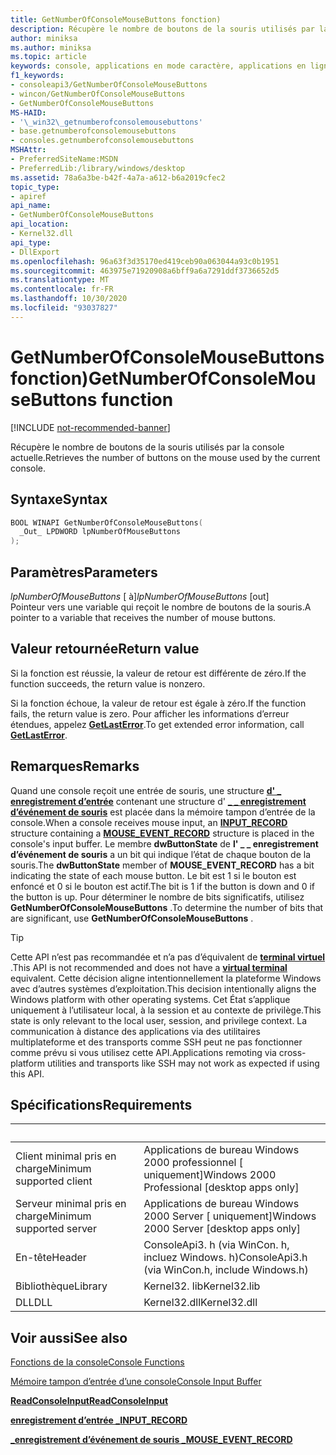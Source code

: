 ```yaml
---
title: GetNumberOfConsoleMouseButtons fonction)
description: Récupère le nombre de boutons de la souris utilisés par la console actuelle.
author: miniksa
ms.author: miniksa
ms.topic: article
keywords: console, applications en mode caractère, applications en ligne de commande, applications de terminal, API console
f1_keywords:
- consoleapi3/GetNumberOfConsoleMouseButtons
- wincon/GetNumberOfConsoleMouseButtons
- GetNumberOfConsoleMouseButtons
MS-HAID:
- '\_win32\_getnumberofconsolemousebuttons'
- base.getnumberofconsolemousebuttons
- consoles.getnumberofconsolemousebuttons
MSHAttr:
- PreferredSiteName:MSDN
- PreferredLib:/library/windows/desktop
ms.assetid: 78a6a3be-b42f-4a7a-a612-b6a2019cfec2
topic_type:
- apiref
api_name:
- GetNumberOfConsoleMouseButtons
api_location:
- Kernel32.dll
api_type:
- DllExport
ms.openlocfilehash: 96a63f3d35170ed419ceb90a063044a93c0b1951
ms.sourcegitcommit: 463975e71920908a6bff9a6a7291ddf3736652d5
ms.translationtype: MT
ms.contentlocale: fr-FR
ms.lasthandoff: 10/30/2020
ms.locfileid: "93037827"
---
```

# <a name="getnumberofconsolemousebuttons-function"></a><span data-ttu-id="72b49-104">GetNumberOfConsoleMouseButtons fonction)</span><span class="sxs-lookup"><span data-stu-id="72b49-104">GetNumberOfConsoleMouseButtons function</span></span>

[!INCLUDE [not-recommended-banner](./includes/not-recommended-banner.md)]

<span data-ttu-id="72b49-105">Récupère le nombre de boutons de la souris utilisés par la console actuelle.</span><span class="sxs-lookup"><span data-stu-id="72b49-105">Retrieves the number of buttons on the mouse used by the current console.</span></span>

## <a name="syntax"></a><span data-ttu-id="72b49-106">Syntaxe</span><span class="sxs-lookup"><span data-stu-id="72b49-106">Syntax</span></span>

```C
BOOL WINAPI GetNumberOfConsoleMouseButtons(
  _Out_ LPDWORD lpNumberOfMouseButtons
);
```

## <a name="parameters"></a><span data-ttu-id="72b49-107">Paramètres</span><span class="sxs-lookup"><span data-stu-id="72b49-107">Parameters</span></span>

<span data-ttu-id="72b49-108">*lpNumberOfMouseButtons* \[ à\]</span><span class="sxs-lookup"><span data-stu-id="72b49-108">*lpNumberOfMouseButtons* \[out\]</span></span>  
<span data-ttu-id="72b49-109">Pointeur vers une variable qui reçoit le nombre de boutons de la souris.</span><span class="sxs-lookup"><span data-stu-id="72b49-109">A pointer to a variable that receives the number of mouse buttons.</span></span>

## <a name="return-value"></a><span data-ttu-id="72b49-110">Valeur retournée</span><span class="sxs-lookup"><span data-stu-id="72b49-110">Return value</span></span>

<span data-ttu-id="72b49-111">Si la fonction est réussie, la valeur de retour est différente de zéro.</span><span class="sxs-lookup"><span data-stu-id="72b49-111">If the function succeeds, the return value is nonzero.</span></span>

<span data-ttu-id="72b49-112">Si la fonction échoue, la valeur de retour est égale à zéro.</span><span class="sxs-lookup"><span data-stu-id="72b49-112">If the function fails, the return value is zero.</span></span> <span data-ttu-id="72b49-113">Pour afficher les informations d’erreur étendues, appelez [**GetLastError**](https://msdn.microsoft.com/library/windows/desktop/ms679360).</span><span class="sxs-lookup"><span data-stu-id="72b49-113">To get extended error information, call [**GetLastError**](https://msdn.microsoft.com/library/windows/desktop/ms679360).</span></span>

## <a name="remarks"></a><span data-ttu-id="72b49-114">Remarques</span><span class="sxs-lookup"><span data-stu-id="72b49-114">Remarks</span></span>

<span data-ttu-id="72b49-115">Quand une console reçoit une entrée de souris, une structure [**d' \_ enregistrement d’entrée**](input-record-str.md) contenant une structure d' [**\_ \_ enregistrement d’événement de souris**](mouse-event-record-str.md) est placée dans la mémoire tampon d’entrée de la console.</span><span class="sxs-lookup"><span data-stu-id="72b49-115">When a console receives mouse input, an [**INPUT\_RECORD**](input-record-str.md) structure containing a [**MOUSE\_EVENT\_RECORD**](mouse-event-record-str.md) structure is placed in the console's input buffer.</span></span> <span data-ttu-id="72b49-116">Le membre **dwButtonState** de **l' \_ \_ enregistrement d’événement de souris** a un bit qui indique l’état de chaque bouton de la souris.</span><span class="sxs-lookup"><span data-stu-id="72b49-116">The **dwButtonState** member of **MOUSE\_EVENT\_RECORD** has a bit indicating the state of each mouse button.</span></span> <span data-ttu-id="72b49-117">Le bit est 1 si le bouton est enfoncé et 0 si le bouton est actif.</span><span class="sxs-lookup"><span data-stu-id="72b49-117">The bit is 1 if the button is down and 0 if the button is up.</span></span> <span data-ttu-id="72b49-118">Pour déterminer le nombre de bits significatifs, utilisez **GetNumberOfConsoleMouseButtons** .</span><span class="sxs-lookup"><span data-stu-id="72b49-118">To determine the number of bits that are significant, use **GetNumberOfConsoleMouseButtons** .</span></span>

> [!TIP]
> <span data-ttu-id="72b49-119">Cette API n’est pas recommandée et n’a pas d’équivalent de **[terminal virtuel](console-virtual-terminal-sequences.md)** .</span><span class="sxs-lookup"><span data-stu-id="72b49-119">This API is not recommended and does not have a **[virtual terminal](console-virtual-terminal-sequences.md)** equivalent.</span></span> <span data-ttu-id="72b49-120">Cette décision aligne intentionnellement la plateforme Windows avec d’autres systèmes d’exploitation.</span><span class="sxs-lookup"><span data-stu-id="72b49-120">This decision intentionally aligns the Windows platform with other operating systems.</span></span> <span data-ttu-id="72b49-121">Cet État s’applique uniquement à l’utilisateur local, à la session et au contexte de privilège.</span><span class="sxs-lookup"><span data-stu-id="72b49-121">This state is only relevant to the local user, session, and privilege context.</span></span> <span data-ttu-id="72b49-122">La communication à distance des applications via des utilitaires multiplateforme et des transports comme SSH peut ne pas fonctionner comme prévu si vous utilisez cette API.</span><span class="sxs-lookup"><span data-stu-id="72b49-122">Applications remoting via cross-platform utilities and transports like SSH may not work as expected if using this API.</span></span>

## <a name="requirements"></a><span data-ttu-id="72b49-123">Spécifications</span><span class="sxs-lookup"><span data-stu-id="72b49-123">Requirements</span></span>

| &nbsp; | &nbsp; |
|-|-|
| <span data-ttu-id="72b49-124">Client minimal pris en charge</span><span class="sxs-lookup"><span data-stu-id="72b49-124">Minimum supported client</span></span> | <span data-ttu-id="72b49-125">Applications de bureau Windows 2000 professionnel \[ uniquement\]</span><span class="sxs-lookup"><span data-stu-id="72b49-125">Windows 2000 Professional \[desktop apps only\]</span></span> |
| <span data-ttu-id="72b49-126">Serveur minimal pris en charge</span><span class="sxs-lookup"><span data-stu-id="72b49-126">Minimum supported server</span></span> | <span data-ttu-id="72b49-127">Applications de bureau Windows 2000 Server \[ uniquement\]</span><span class="sxs-lookup"><span data-stu-id="72b49-127">Windows 2000 Server \[desktop apps only\]</span></span> |
| <span data-ttu-id="72b49-128">En-tête</span><span class="sxs-lookup"><span data-stu-id="72b49-128">Header</span></span> | <span data-ttu-id="72b49-129">ConsoleApi3. h (via WinCon. h, incluez Windows. h)</span><span class="sxs-lookup"><span data-stu-id="72b49-129">ConsoleApi3.h (via WinCon.h, include Windows.h)</span></span> |
| <span data-ttu-id="72b49-130">Bibliothèque</span><span class="sxs-lookup"><span data-stu-id="72b49-130">Library</span></span> | <span data-ttu-id="72b49-131">Kernel32. lib</span><span class="sxs-lookup"><span data-stu-id="72b49-131">Kernel32.lib</span></span> |
| <span data-ttu-id="72b49-132">DLL</span><span class="sxs-lookup"><span data-stu-id="72b49-132">DLL</span></span> | <span data-ttu-id="72b49-133">Kernel32.dll</span><span class="sxs-lookup"><span data-stu-id="72b49-133">Kernel32.dll</span></span> |

## <a name="see-also"></a><span data-ttu-id="72b49-134">Voir aussi</span><span class="sxs-lookup"><span data-stu-id="72b49-134">See also</span></span>

[<span data-ttu-id="72b49-135">Fonctions de la console</span><span class="sxs-lookup"><span data-stu-id="72b49-135">Console Functions</span></span>](console-functions.md)

[<span data-ttu-id="72b49-136">Mémoire tampon d’entrée d’une console</span><span class="sxs-lookup"><span data-stu-id="72b49-136">Console Input Buffer</span></span>](console-input-buffer.md)

[<span data-ttu-id="72b49-137">**ReadConsoleInput**</span><span class="sxs-lookup"><span data-stu-id="72b49-137">**ReadConsoleInput**</span></span>](readconsoleinput.md)

[<span data-ttu-id="72b49-138">**enregistrement d’entrée \_**</span><span class="sxs-lookup"><span data-stu-id="72b49-138">**INPUT\_RECORD**</span></span>](input-record-str.md)

[<span data-ttu-id="72b49-139">**\_enregistrement d’événement de souris \_**</span><span class="sxs-lookup"><span data-stu-id="72b49-139">**MOUSE\_EVENT\_RECORD**</span></span>](mouse-event-record-str.md)
